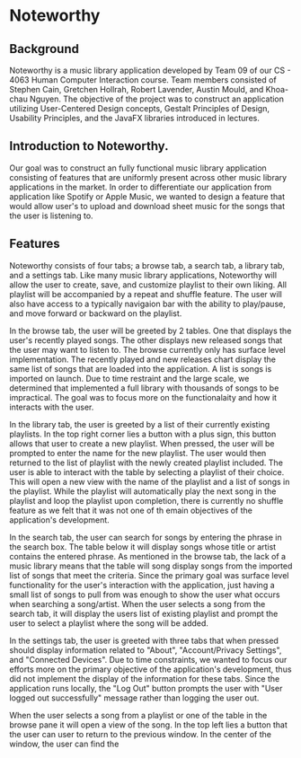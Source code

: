 # Noteworthy

## Background
Noteworthy is a music library application developed by Team 09 of our CS - 4063 Human Computer Interaction course. Team members consisted of Stephen Cain, Gretchen Hollrah, Robert Lavender, Austin Mould, and Khoa-chau Nguyen. The objective of the project was to construct an application utilizing User-Centered Design concepts, Gestalt Principles of Design, Usability Principles, and the JavaFX libraries introduced in lectures.

## Introduction to Noteworthy.
Our goal was to construct an fully functional music library application consisting of features that are uniformly present across other music library applications in the market. In order to differentiate our application from application like Spotify or Apple Music, we wanted to design a feature that would allow user's to upload and download sheet music for the songs that the user is listening to. 

## Features
Noteworthy consists of four tabs; a browse tab, a search tab, a library tab, and a settings tab. Like many music library applications, Noteworthy will allow the user to create, save, and customize playlist to their own liking. All playlist will be accompanied by a repeat and shuffle feature. The user will also have access to a typically navigaion bar with the ability to play/pause, and move forward or backward on the playlist.

In the browse tab, the user will be greeted by 2 tables. One that displays the user's recently played songs. The other displays new released songs that the user may want to listen to. The browse currently only has surface level implementation. The recently played and new releases chart display the same list of songs that are loaded into the application. A list is songs is imported on launch. Due to time restraint and the large scale, we determined that implemented a full library with thousands of songs to be impractical. The goal was to focus more on the functionalaity and how it interacts with the user. 

In the library tab, the user is greeted by a list of their currently existing playlists. In the top right corner lies a button with a plus sign, this button allows that user to create a new playlist. When pressed, the user will be prompted to enter the name for the new playlist. The user would then returned to the list of playlist with the newly created playlist included. The user is able to interact with the table by selecting a playlist of their choice. This will open a new view with the name of the playlist and a list of songs in the playlist. While the playlist will automatically play the next song in the playlist and loop the playlist upon completion, there is currently no shuffle feature as we felt that it was not one of th emain objectives of the application's development. 

In the search tab, the user can search for songs by entering the phrase in the search box. The table below it will display songs whose title or artist contains the entered phrase. As mentioned in the browse tab, the lack of a music library means that the table will song display songs from the imported list of songs that meet the criteria. Since the primary goal was surface level functionality for the user's interaction with the application, just having a small list of songs to pull from was enough to show the user what occurs when searching a song/artist. When the user selects a song from the search tab, it will display the users list of existing playlist and prompt the user to select a playlist where the song will be added. 

In the settings tab, the user is greeted with three tabs that when pressed should display information related to "About", "Account/Privacy Settings", and "Connected Devices". Due to time constraints, we wanted to focus our efforts more on the primary objective of the application's development, thus did not implement the display of the information for these tabs. Since the application runs locally, the "Log Out" button prompts the user with "User logged out successfully" message rather than logging the user out. 

When the user selects a song from a playlist or one of the table in the browse pane it will open a view of the song. In the top left lies a button that the user can user to return to the previous window. In the center of the window, the user can find the 
